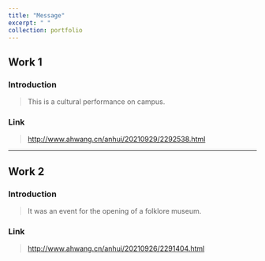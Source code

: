 ```yaml
---
title: "Message"
excerpt: " "
collection: portfolio
---
```


## Work 1

### Introduction
> This is a cultural performance on campus.

### Link
> http://www.ahwang.cn/anhui/20210929/2292538.html

****

## Work 2

### Introduction
> It was an event for the opening of a folklore museum.

### Link
> http://www.ahwang.cn/anhui/20210926/2291404.html
